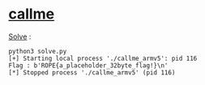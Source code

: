 # [callme](https://ropemporium.com/challenge/callme.html)

[Solve](./solve.py) :

```console
python3 solve.py 
[+] Starting local process './callme_armv5': pid 116
Flag : b'ROPE{a_placeholder_32byte_flag!}\n'
[*] Stopped process './callme_armv5' (pid 116)
```
